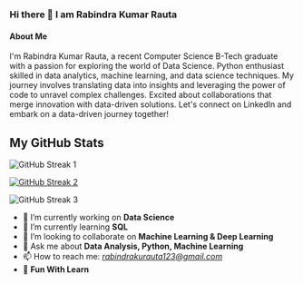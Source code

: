 ### Hi there 👋 I am Rabindra Kumar Rauta

#### About Me
I'm Rabindra Kumar Rauta, a recent Computer Science B-Tech graduate with a passion for exploring the world of Data Science. Python enthusiast skilled in data analytics, machine learning, and data science techniques. My journey involves translating data into insights and leveraging the power of code to unravel complex challenges. Excited about collaborations that merge innovation with data-driven solutions. Let's connect on LinkedIn and embark on a data-driven journey together!

## My GitHub Stats 
![GitHub Streak 1](https://github-readme-stats.vercel.app/api?username=codeworld9861&theme=dark)

[![GitHub Streak 2](https://streak-stats.demolab.com/?user=codeworld9861&theme=dark)](https://git.io/streak-stats)

![GitHub Streak 3](https://github-readme-stats.vercel.app/api/top-langs/?username=codeworld9861&theme=dark)

- 🔭 I’m currently working on **Data Science**
- 🌱 I’m currently learning **SQL**
- 👯 I’m looking to collaborate on **Machine Learning & Deep Learning**
- 💬 Ask me about **Data Analysis, Python, Machine Learning**
- 📫 How to reach me: *rabindrakurauta123@gmail.com*
- 🙂 **Fun With Learn**
<!--
**codeworld9861/codeworld9861** is a ✨ _special_ ✨ repository because its `README.md` (this file) appears on your GitHub profile.

Here are some ideas to get you started:

- 🤔 I’m looking for help with ...
- 😄 Pronouns: ...
- ⚡ Fun fact: ...
-->
